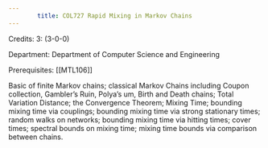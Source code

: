 ```yaml
---
        title: COL727 Rapid Mixing in Markov Chains
---
```

Credits: 3: (3-0-0)

Department: Department of Computer Science and Engineering

Prerequisites: [[MTL106]]

Basic of finite Markov chains; classical Markov Chains including Coupon collection, Gambler’s Ruin, Polya’s um, Birth and Death chains; Total Variation Distance; the Convergence Theorem; Mixing Time; bounding mixing time via couplings; bounding mixing time via strong stationary times; random walks on networks; bounding mixing time via hitting times; cover times; spectral bounds on mixing time; mixing time bounds via comparison between chains.